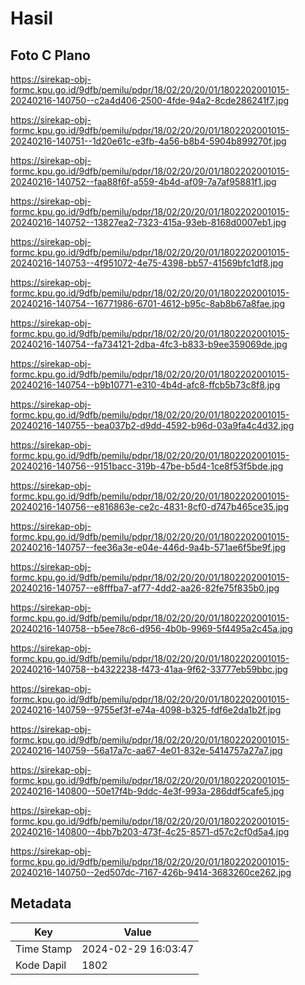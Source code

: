 # Hasil

## Foto C Plano

https://sirekap-obj-formc.kpu.go.id/9dfb/pemilu/pdpr/18/02/20/20/01/1802202001015-20240216-140750--c2a4d406-2500-4fde-94a2-8cde286241f7.jpg

https://sirekap-obj-formc.kpu.go.id/9dfb/pemilu/pdpr/18/02/20/20/01/1802202001015-20240216-140751--1d20e61c-e3fb-4a56-b8b4-5904b899270f.jpg

https://sirekap-obj-formc.kpu.go.id/9dfb/pemilu/pdpr/18/02/20/20/01/1802202001015-20240216-140752--faa88f6f-a559-4b4d-af09-7a7af95881f1.jpg

https://sirekap-obj-formc.kpu.go.id/9dfb/pemilu/pdpr/18/02/20/20/01/1802202001015-20240216-140752--13827ea2-7323-415a-93eb-8168d0007eb1.jpg

https://sirekap-obj-formc.kpu.go.id/9dfb/pemilu/pdpr/18/02/20/20/01/1802202001015-20240216-140753--4f951072-4e75-4398-bb57-41569bfc1df8.jpg

https://sirekap-obj-formc.kpu.go.id/9dfb/pemilu/pdpr/18/02/20/20/01/1802202001015-20240216-140754--16771986-6701-4612-b95c-8ab8b67a8fae.jpg

https://sirekap-obj-formc.kpu.go.id/9dfb/pemilu/pdpr/18/02/20/20/01/1802202001015-20240216-140754--fa734121-2dba-4fc3-b833-b9ee359069de.jpg

https://sirekap-obj-formc.kpu.go.id/9dfb/pemilu/pdpr/18/02/20/20/01/1802202001015-20240216-140754--b9b10771-e310-4b4d-afc8-ffcb5b73c8f8.jpg

https://sirekap-obj-formc.kpu.go.id/9dfb/pemilu/pdpr/18/02/20/20/01/1802202001015-20240216-140755--bea037b2-d9dd-4592-b96d-03a9fa4c4d32.jpg

https://sirekap-obj-formc.kpu.go.id/9dfb/pemilu/pdpr/18/02/20/20/01/1802202001015-20240216-140756--9151bacc-319b-47be-b5d4-1ce8f53f5bde.jpg

https://sirekap-obj-formc.kpu.go.id/9dfb/pemilu/pdpr/18/02/20/20/01/1802202001015-20240216-140756--e816863e-ce2c-4831-8cf0-d747b465ce35.jpg

https://sirekap-obj-formc.kpu.go.id/9dfb/pemilu/pdpr/18/02/20/20/01/1802202001015-20240216-140757--fee36a3e-e04e-446d-9a4b-571ae6f5be9f.jpg

https://sirekap-obj-formc.kpu.go.id/9dfb/pemilu/pdpr/18/02/20/20/01/1802202001015-20240216-140757--e8fffba7-af77-4dd2-aa26-82fe75f835b0.jpg

https://sirekap-obj-formc.kpu.go.id/9dfb/pemilu/pdpr/18/02/20/20/01/1802202001015-20240216-140758--b5ee78c6-d956-4b0b-9969-5f4495a2c45a.jpg

https://sirekap-obj-formc.kpu.go.id/9dfb/pemilu/pdpr/18/02/20/20/01/1802202001015-20240216-140758--b4322238-f473-41aa-9f62-33777eb59bbc.jpg

https://sirekap-obj-formc.kpu.go.id/9dfb/pemilu/pdpr/18/02/20/20/01/1802202001015-20240216-140759--9755ef3f-e74a-4098-b325-fdf6e2da1b2f.jpg

https://sirekap-obj-formc.kpu.go.id/9dfb/pemilu/pdpr/18/02/20/20/01/1802202001015-20240216-140759--56a17a7c-aa67-4e01-832e-5414757a27a7.jpg

https://sirekap-obj-formc.kpu.go.id/9dfb/pemilu/pdpr/18/02/20/20/01/1802202001015-20240216-140800--50e17f4b-9ddc-4e3f-993a-286ddf5cafe5.jpg

https://sirekap-obj-formc.kpu.go.id/9dfb/pemilu/pdpr/18/02/20/20/01/1802202001015-20240216-140800--4bb7b203-473f-4c25-8571-d57c2cf0d5a4.jpg

https://sirekap-obj-formc.kpu.go.id/9dfb/pemilu/pdpr/18/02/20/20/01/1802202001015-20240216-140750--2ed507dc-7167-426b-9414-3683260ce262.jpg


## Metadata

| Key        | Value               |
| ---------- | ------------------- |
| Time Stamp | 2024-02-29 16:03:47 |
| Kode Dapil | 1802                |



